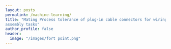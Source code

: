 ```yaml
---
layout: posts
permalink: /machine-learning/
title: "Mating Process tolerance of plug-in cable connectors for wiring harness
assembly tasks"
author_profile: false
header:
  image: "/images/fort point.png"
---
```



